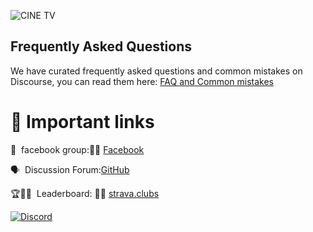 ![CINE TV](https://www.ukchinafilm.com/wp-content/uploads/2021/03/UCFC-Logo-ENGCN.png)


## Frequently Asked Questions

We have curated frequently asked questions and common mistakes on Discourse, you can read them here: [FAQ and Common mistakes](https://watching.nwsautodaily.com/zh/)


# 📎 Important links


💪 &nbsp;facebook group:📎🌐  [Facebook](https://www.facebook.com/groups/548039300909916/posts/554770153570164)

🗣️ &nbsp;Discussion Forum:[GitHub](https://www.facebook.com/groups/548039300909916/posts/554770153570164)

🏆🧛‍♀️ &nbsp;Leaderboard: 📎🌐  [strava.clubs](https://www.strava.com/clubs/1290772/posts/32045247)



[![Discord](https://img.shields.io/discord/565639094860775436.svg)](https://discord.gg/hAuevqx9Tj)
